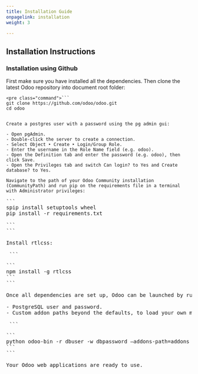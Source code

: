 ```yaml
---
title: Installation Guide
onpagelink: installation
weight: 3

---
```


Installation Instructions
-------------------------

### Installation using Github

First make sure you have installed all the dependencies. Then clone the latest Odoo repository into document root folder:

 ```
<pre class="command">```
git clone https://github.com/odoo/odoo.git
cd odoo

```
```

Create a postgres user with a password using the pg admin gui:

- Open pgAdmin.
- Double-click the server to create a connection.
- Select Object ‣ Create ‣ Login/Group Role.
- Enter the username in the Role Name field (e.g. odoo).
- Open the Definition tab and enter the password (e.g. odoo), then click Save.
- Open the Privileges tab and switch Can login? to Yes and Create database? to Yes.
 
Navigate to the path of your Odoo Community installation (CommunityPath) and run pip on the requirements file in a terminal with Administrator privileges:

 ```
<pre class="command">```
spip install setuptools wheel
pip install -r requirements.txt

```
```

Install rtlcss:

 ```
<pre class="command">```
npm install -g rtlcss
```
```

Once all dependencies are set up, Odoo can be launched by running odoo-bin. Common necessary configurations are:

- PostgreSQL user and password.
- Custom addon paths beyond the defaults, to load your own modules.
 
 ```
<pre class="command">```
python odoo-bin -r dbuser -w dbpassword –addons-path=addons -d mydb
```
```

Your Odoo web applications are ready to use.